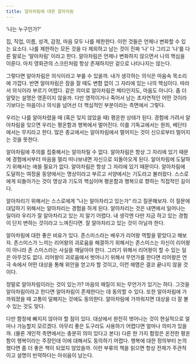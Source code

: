 ```yaml
---
title: 알아차림에 대한 알아차림
---
```


‘나는 누구인가?’ 

집, 직업, 이름, 성격, 감정, 마음 모두 나를 제한한다. 이런 것들은 언제나 변화할 수 있는 요소다. 나를 제한하는 모든 것을 다 제외하고 남는 것이 진짜 ‘나’ 다 그리고 ’나‘를 다른 말로는 ‘알아차림’ 이라고 한다. 알아차림은 언제나 변화하지 않으면서 나의 핵심을 이룬다. 마치 영화관의 스크린처럼 항상 존재하지만 겉으로 나타나지는 않는다. 

그렇다면 알아차림은 의식이라고 부를 수 있을까. 내가 생각하는 의식은 마음속 목소리에 가깝다. 반면  알아차림은 잠을 잘 때도 변함 없이 그 자리에 있는 나의 핵심이다. 따라서 의식이라 부르기 어렵다. 같은 의미로 알아차림은 메타인지도, 마음도 아니다. 좀 더 알맞는 설명은 영혼이지 않을까. 다만 영적이거나 죽어서 남는 초자연적인 어떤 것이라기보다는 마음이나 의식을 넘어선 더 핵심적인 부분이라는 측면에서 그렇다. 

우리는 나를 알아차렸을 때 (혹은 잊지 않았을 때) 평온한 상태가 된다.  경험에 가려서 알아차림을 잊으면 우리는 평온함과 행복에서 멀어진다.  이를 기독교에서는 원죄, 베단타에서는 무지라고 한다. 많은 종교에서는 알아차림에서 멀어지는 것이 신으로부터 멀어지는 것을 뜻한다. 

알아차림에 주의를 집중해서는 알아차릴 수 없다. 알아차림은 항상 그 자리에 있기 때문에 경험에서부터 마음을 멀리 떠나보내면 자신으로 되돌아오게 된다. 알아차림에 도달하기 위해서는 애쓸 필요가 없다. 알아차림은 항상 그 자리에 있기 때문이다. 알아차림에 도달하는 여정을 동양에서는 명상이라고 부르고 서양에서는 기도라고 불러왔다. 스스로에게 되돌아가는 것이 명상과 기도의 핵심이며 평온함과 행복으로 향하는 직접적인 길이다. 

알아차리기 위해서는 스스로에게 ”나는 알아차리고 있는가“ 라고 질문해보자. 이 질문에 대답하기 위해서는 알아차리는 경험을 하게 된다. 알아차리는 것은 내면에서 일어나는 일이라 우리가 잘 알아차리고 있는 지 알기 어렵다. 내 생각엔 다만 지금 하고 있는 경험이 단지 변하는 것이라고 느껴진다면. 잘 알아차리고 있는 것이 아닐까 한다.

알아차림에 대한 좋은 비유가 있다. 존스미스라는 배우가 리어왕 역할을 맡았다고 해보자. 존스미스가 느끼는 리어왕의 괴로움을 해결하기 위해서는 존스미스는 자신이 리어왕이 아니라 존 스미스라는 사실을 깨달아야 한다. 그러기 위해서 리어왕이 할 수 있는 일은 아무것도 없다. 리어왕이 괴로움에서 벗어나기 위해서 무언가를  한다면 리어왕은 연극 속에서 어떤 대상을 통해 위안을 얻고자 할 것이고, 이런 헤맴은 결코 끝나지 않을 것이다. 

정말로 알아차림이라는 것이 있는가? 마음의 매질이 되는 무언가가 있기는 하다. 그것을 알아차림이라고 한다면 알아차림이 존재한다는 데 동의할 수 있다. 또한 알아차림에 가까워졌을 때 고통이 덜해지는 것에도 동의한다. 알아차림에 가까워지면 대상을 더 잘 볼 수 있는 것도 맞다. 

다만 함정에 빠지지 않아야 할 점이 있다. 대상에서 완전히 벗어나는 것이 현실적으로 얼마나 가능할지 모르겠다. 아무리 좋은 도구라도 사용하기 어렵다면 얼마나 의미가 있을까. (물론 개인적 측면에서는 충분히 의미 있다고 본다) 다른 한 가지 함정은 온전한 평온함이 행복이라는 주장인데 이에 대해서도 동의하기 어렵다. 행복에 대한 정의부터 논의했다면 좀 더 좋은 책이 되었지 않았을까. 이런 부류의 책을 읽으면 항상 전제가 주관적이고 설명이 빈약하다는 아쉬움이 남는다.
